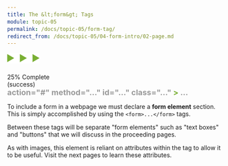```yaml
---
title: The &lt;form&gt; Tags
module: topic-05
permalink: /docs/topic-05/form-tag/
redirect_from: /docs/topic-05/04-form-intro/02-page.md
---
```


<img src="./../../../img/arrow-divider.svg" style="width: 75px; border: none; margin: 0px 0 20px 0" />


<div class="panel panel-success">
  <div class="progress" style="margin-bottom: 0; border-bottom-left-radius: 0; border-bottom-right-radius: 0;">
    <div class="progress-bar progress-bar-success progress-bar-striped" role="progressbar" aria-valuenow="25" aria-valuemin="0" aria-valuemax="100" style="width: 25%">
      <span class="sr-only">25% Complete (success)</span>
    </div>
  </div>
  <div class="panel-body">
    <p style="font-size: large; margin: 0;"><span style="color: #79AF33; font-weight: bold;"><form</span> <span style="color: #999">action="#" method="..." id="..." class="..."</span> <span style="color: #79AF33; font-weight: bold;">></span> <span style="color: #999;">...</span> <span style="color: #79AF33; font-weight: bold;"></form></span></p>
  </div>
</div>


To include a form in a webpage we must declare a **form element** section. This is simply accomplished by using the `<form>...</form>` tags.

Between these tags will be separate "form elements" such as "text boxes" and "buttons" that we will discuss in the proceeding pages.

As with images, this element is reliant on attributes within the tag to allow it to be useful. Visit the next pages to learn these attributes.
